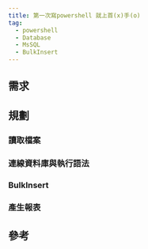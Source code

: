 ```yaml
---
title: 第一次寫powershell 就上首(x)手(o)
tag:
  - powershell
  - Database
  - MsSQL
  - BulkInsert
---
```

## 需求

## 規劃

### 讀取檔案

### 連線資料庫與執行語法

### BulkInsert

### 產生報表

## 參考